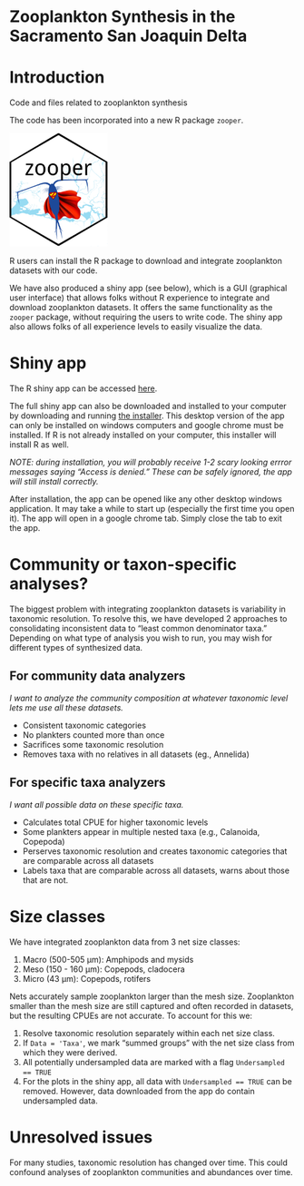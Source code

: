 Zooplankton Synthesis in the Sacramento San Joaquin Delta
================

# Introduction

Code and files related to zooplankton synthesis

The code has been incorporated into a new R package `zooper`.

[<img src="Logo/zooperhex3.png" height="200" />](https://github.com/InteragencyEcologicalProgram/zooper)

R users can install the R package to download and integrate zooplankton
datasets with our code.

We have also produced a shiny app (see below), which is a GUI (graphical
user interface) that allows folks without R experience to integrate and
download zooplankton datasets. It offers the same functionality as the
`zooper` package, without requiring the users to write code. The shiny
app also allows folks of all experience levels to easily visualize the
data.

# Shiny app

The R shiny app can be accessed
[here](https://iepsynthesis.shinyapps.io/ZoopSynth/).

The full shiny app can also be downloaded and installed to your computer
by downloading and running [the
installer](https://deltacouncil.box.com/s/3zjd9g0u0koamsmqoe2deyjmrcegwooz).
This desktop version of the app can only be installed on windows
computers and google chrome must be installed. If R is not already
installed on your computer, this installer will install R as well.

*NOTE: during installation, you will probably receive 1-2 scary looking
errror messages saying “Access is denied.” These can be safely ignored,
the app will still install correctly.*

After installation, the app can be opened like any other desktop windows
application. It may take a while to start up (especially the first time
you open it). The app will open in a google chrome tab. Simply close the
tab to exit the app.

# Community or taxon-specific analyses?

The biggest problem with integrating zooplankton datasets is variability
in taxonomic resolution. To resolve this, we have developed 2 approaches
to consolidating inconsistent data to “least common denominator taxa.”
Depending on what type of analysis you wish to run, you may wish for
different types of synthesized data.

## For community data analyzers

*I want to analyze the community composition at whatever taxonomic level
lets me use all these datasets.*

  - Consistent taxonomic categories
  - No plankters counted more than once
  - Sacrifices some taxonomic resolution
  - Removes taxa with no relatives in all datasets (eg., Annelida)

## For specific taxa analyzers

*I want all possible data on these specific taxa.*

  - Calculates total CPUE for higher taxonomic levels
  - Some plankters appear in multiple nested taxa (e.g., Calanoida,
    Copepoda)
  - Perserves taxonomic resolution and creates taxonomic categories that
    are comparable across all datasets
  - Labels taxa that are comparable across all datasets, warns about
    those that are not.

# Size classes

We have integrated zooplankton data from 3 net size classes:

1.  Macro (500-505 μm): Amphipods and mysids
2.  Meso (150 - 160 μm): Copepods, cladocera
3.  Micro (43 μm): Copepods, rotifers

Nets accurately sample zooplankton larger than the mesh size.
Zooplankton smaller than the mesh size are still captured and often
recorded in datasets, but the resulting CPUEs are not accurate. To
account for this we:

1.  Resolve taxonomic resolution separately within each net size class.
2.  If `Data = 'Taxa'`, we mark “summed groups” with the net size class
    from which they were derived.
3.  All potentially undersampled data are marked with a flag
    `Undersampled == TRUE`
4.  For the plots in the shiny app, all data with `Undersampled == TRUE`
    can be removed. However, data downloaded from the app do contain
    undersampled data.

# Unresolved issues

For many studies, taxonomic resolution has changed over time. This could
confound analyses of zooplankton communities and abundances over time.
